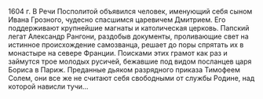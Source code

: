 <!--2016-11-26 21:20:16-->
1604 г. В Речи Посполитой объявился человек, именующий себя сыном Ивана Грозного, чудесно спасшимся царевичем Дмитрием. Его поддерживают крупнейшие магнаты и католическая церковь.
Папский легат Александр Рангони, раздобыв документы, проливающие свет на истинное происхождение самозванца, решает до поры спрятать их в монастыре на севере Франции.
Поисками этих грамот как раз и займутся трое молодых русичей, бежавшие под видом посланцев царя Бориса в Париж. Преданные дьяком разрядного приказа Тимофеем Солем, они все же не считают себя свободными от службы Родине, над которой нависли тучи…